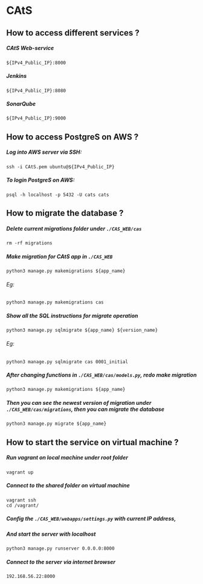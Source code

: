 # CAtS 

## How to access different services ?

##### CAtS Web-service

```
${IPv4_Public_IP}:8000
```

##### Jenkins

```
${IPv4_Public_IP}:8080
```

##### SonarQube

```
${IPv4_Public_IP}:9000
```



## How to access PostgreS on AWS ?

##### Log into AWS server via SSH:

```
ssh -i CAtS.pem ubuntu@${IPv4_Public_IP}
```

##### To login PostgreS on AWS:

```
psql -h localhost -p 5432 -U cats cats
```



## How to migrate the database ?

##### Delete current migrations folder under `./CAS_WEB/cas`

```
rm -rf migrations
```

##### Make migration for CAtS app in `./CAS_WEB`

```
python3 manage.py makemigrations ${app_name}
```

###### Eg: 

```
python3 manage.py makemigrations cas
```

##### Show all the SQL instructions for migrate operation 

```
python3 manage.py sqlmigrate ${app_name} ${version_name}
```

###### Eg: 

```
python3 manage.py sqlmigrate cas 0001_initial
```

##### After changing functions in `./CAS_WEB/cas/models.py`, redo make migration

```
python3 manage.py makemigrations ${app_name}
```

##### Then you can see the newest version of migration under `./CAS_WEB/cas/migrations`, then you can migrate the database

```
python3 manage.py migrate ${app_name}
```



## How to start the service on virtual machine ?

##### Run vagrant on local machine under root folder

```
vagrant up
```

##### Connect to the shared folder on virtual machine

```
vagrant ssh
cd /vagrant/
```

##### Config the `./CAS_WEB/webapps/settings.py` with current IP address,

##### And start the server with localhost 

```
python3 manage.py runserver 0.0.0.0:8000
```

##### Connect to the server via internet browser

```
192.168.56.22:8000
```


